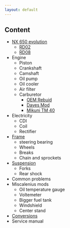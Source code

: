 ```yaml
---
layout: default
---
```


## Content
- [NX 650 evolution](./articles/another-page.html)
    - [RD02](./another-page.html)
    - [RD08](./another-page.html)
- Engine
    - Piston
    - Crankshaft
    - Camshaft
    - Oil pump
    - Oil cooler
    - Air filter   
    - Carburetor
        - [OEM Rebuid](./another-page.html) 
        - [Daves Mod](./another-page.html) 
        - [Mikuni TM 40](./another-page.html)
- Electricity
    - CDI
    - Coil
    - Rectifier         
- [Frame](./another-page.html)
    - steering bearing
    - Wheels
    - Breaks
    - Chain and sprockets
- [Suspension](./another-page.html)
    - Forks
    - Rear shock
- Common problems
- Miscalenius mods
    - Oil temperature gauge
    - Voltemeter
    - Bigger fuel tank
    - Windshield
    - Center stand  
- [Conversions](./another-page.html) 
- Service manual